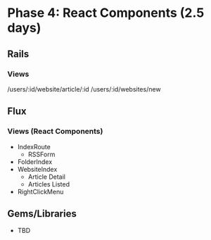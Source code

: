 # Phase 4: React Components (2.5 days)

## Rails
### Views
/users/:id/website/article/:id
/users/:id/websites/new

## Flux
### Views (React Components)
* IndexRoute
  - RSSForm
* FolderIndex
* WebsiteIndex
  - Article Detail
  - Articles Listed
* RightClickMenu

## Gems/Libraries
* TBD
